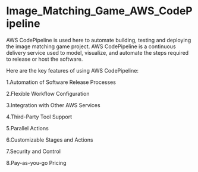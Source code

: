 # Image_Matching_Game_AWS_CodePipeline
AWS CodePipeline is used here to automate building, testing and deploying the image matching game project.
AWS CodePipeline is a continuous delivery service used to model, visualize, and automate the steps required to release or host the software. 

Here are the key features of using AWS CodePipeline:

1.Automation of Software Release Processes

2.Flexible Workflow Configuration

3.Integration with Other AWS Services

4.Third-Party Tool Support

5.Parallel Actions

6.Customizable Stages and Actions

7.Security and Control

8.Pay-as-you-go Pricing
